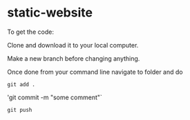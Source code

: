 # static-website

To get the code:

Clone and download it to your local computer.

Make a new branch before changing anything.

Once done from your command line navigate to folder and do 

`git add .`

'git commit -m "some comment"`

`git push`
